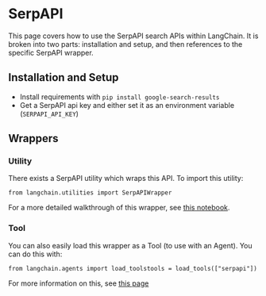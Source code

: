 SerpAPI
=======

This page covers how to use the SerpAPI search APIs within LangChain. It is broken into two parts: installation and setup, and then references to the specific SerpAPI wrapper.

Installation and Setup[​](#installation-and-setup "Direct link to Installation and Setup")
------------------------------------------------------------------------------------------

*   Install requirements with `pip install google-search-results`
*   Get a SerpAPI api key and either set it as an environment variable (`SERPAPI_API_KEY`)

Wrappers[​](#wrappers "Direct link to Wrappers")
------------------------------------------------

### Utility[​](#utility "Direct link to Utility")

There exists a SerpAPI utility which wraps this API. To import this utility:

    from langchain.utilities import SerpAPIWrapper

For a more detailed walkthrough of this wrapper, see [this notebook](/docs/modules/agents/tools/integrations/serpapi.html).

### Tool[​](#tool "Direct link to Tool")

You can also easily load this wrapper as a Tool (to use with an Agent). You can do this with:

    from langchain.agents import load_toolstools = load_tools(["serpapi"])

For more information on this, see [this page](/docs/modules/agents/tools)
